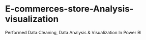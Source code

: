 # E-commerces-store-Analysis-visualization
Performed Data Cleaning, Data Analysis &amp; Visualization In Power BI
